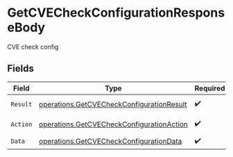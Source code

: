 # GetCVECheckConfigurationResponseBody

CVE check config


## Fields

| Field                                                                                                  | Type                                                                                                   | Required                                                                                               | Description                                                                                            |
| ------------------------------------------------------------------------------------------------------ | ------------------------------------------------------------------------------------------------------ | ------------------------------------------------------------------------------------------------------ | ------------------------------------------------------------------------------------------------------ |
| `Result`                                                                                               | [operations.GetCVECheckConfigurationResult](../../models/operations/getcvecheckconfigurationresult.md) | :heavy_check_mark:                                                                                     | Result of the request                                                                                  |
| `Action`                                                                                               | [operations.GetCVECheckConfigurationAction](../../models/operations/getcvecheckconfigurationaction.md) | :heavy_check_mark:                                                                                     | The id of the action                                                                                   |
| `Data`                                                                                                 | [operations.GetCVECheckConfigurationData](../../models/operations/getcvecheckconfigurationdata.md)     | :heavy_check_mark:                                                                                     | N/A                                                                                                    |